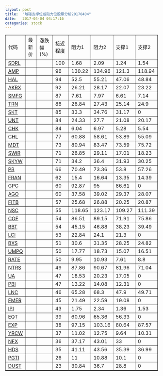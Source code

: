 ```yaml
---
layout: post
title:  "触碰支撑位或阻力位股票分析20170404"
date:   2017-04-04 04:17:16
categories: stock
---
```

<script type="text/javascript">
var stockList = []
stockList.push('gb_sdrl');
stockList.push('gb_amp');
stockList.push('gb_hal');
stockList.push('gb_akrx');
stockList.push('gb_smfg');
stockList.push('gb_trn');
stockList.push('gb_skt');
stockList.push('gb_unt');
stockList.push('gb_chk');
stockList.push('gb_chl');
stockList.push('gb_mdt');
stockList.push('gb_swir');
stockList.push('gb_skyw');
stockList.push('gb_pb');
stockList.push('gb_fran');
stockList.push('gb_gpc');
stockList.push('gb_ago');
stockList.push('gb_fitb');
stockList.push('gb_nsc');
stockList.push('gb_cof');
stockList.push('gb_bbt');
stockList.push('gb_lci');
stockList.push('gb_bxs');
stockList.push('gb_umpq');
stockList.push('gb_rate');
stockList.push('gb_ntrs');
stockList.push('gb_ua');
stockList.push('gb_pbi');
stockList.push('gb_lnc');
stockList.push('gb_fmer');
stockList.push('gb_ipi');
stockList.push('gb_eqt');
stockList.push('gb_exp');
stockList.push('gb_yrcw');
stockList.push('gb_nfx');
stockList.push('gb_hds');
stockList.push('gb_pgti');
stockList.push('gb_dust');
</script>
<table border="1">
 <tr>
 <td>代码</td>
 <td>最新价</td>
 <td>涨跌幅(%)</td>
 <td>接近程度</td>
 <td>阻力1</td>
 <td>阻力2</td>
 <td>支撑1</td>
 <td>支撑2</td>
</tr>
  <tr id="sdrl" class="red">
  <td><a href="http://stock.finance.sina.com.cn/usstock/quotes/SDRL.html" target="_blank">SDRL</a></td><td></td><td></td><td>100</td><td>1.68</td><td>2.09</td><td>1.24</td><td>1.54</td></tr>
  <tr id="amp" class="red">
  <td><a href="http://stock.finance.sina.com.cn/usstock/quotes/AMP.html" target="_blank">AMP</a></td><td></td><td></td><td>96</td><td>130.22</td><td>134.96</td><td>121.3</td><td>118.94</td></tr>
  <tr id="hal" class="green">
  <td><a href="http://stock.finance.sina.com.cn/usstock/quotes/HAL.html" target="_blank">HAL</a></td><td></td><td></td><td>94</td><td>52.5</td><td>55.21</td><td>47.06</td><td>48.84</td></tr>
  <tr id="akrx" class="green">
  <td><a href="http://stock.finance.sina.com.cn/usstock/quotes/AKRX.html" target="_blank">AKRX</a></td><td></td><td></td><td>92</td><td>26.21</td><td>28.17</td><td>22.07</td><td>23.22</td></tr>
  <tr id="smfg" class="green">
  <td><a href="http://stock.finance.sina.com.cn/usstock/quotes/SMFG.html" target="_blank">SMFG</a></td><td></td><td></td><td>87</td><td>7.61</td><td>7.97</td><td>6.61</td><td>7.14</td></tr>
  <tr id="trn" class="red">
  <td><a href="http://stock.finance.sina.com.cn/usstock/quotes/TRN.html" target="_blank">TRN</a></td><td></td><td></td><td>86</td><td>26.84</td><td>27.43</td><td>25.14</td><td>24.9</td></tr>
  <tr id="skt" class="red">
  <td><a href="http://stock.finance.sina.com.cn/usstock/quotes/SKT.html" target="_blank">SKT</a></td><td></td><td></td><td>85</td><td>33.3</td><td>34.76</td><td>31.17</td><td>0</td></tr>
  <tr id="unt" class="red">
  <td><a href="http://stock.finance.sina.com.cn/usstock/quotes/UNT.html" target="_blank">UNT</a></td><td></td><td></td><td>84</td><td>24.33</td><td>27.7</td><td>21.08</td><td>20.17</td></tr>
  <tr id="chk" class="red">
  <td><a href="http://stock.finance.sina.com.cn/usstock/quotes/CHK.html" target="_blank">CHK</a></td><td></td><td></td><td>84</td><td>6.04</td><td>6.97</td><td>5.28</td><td>5.54</td></tr>
  <tr id="chl" class="green">
  <td><a href="http://stock.finance.sina.com.cn/usstock/quotes/CHL.html" target="_blank">CHL</a></td><td></td><td></td><td>77</td><td>60.88</td><td>58.61</td><td>53.89</td><td>55.09</td></tr>
  <tr id="mdt" class="green">
  <td><a href="http://stock.finance.sina.com.cn/usstock/quotes/MDT.html" target="_blank">MDT</a></td><td></td><td></td><td>73</td><td>80.94</td><td>83.47</td><td>73.59</td><td>75.72</td></tr>
  <tr id="swir" class="red">
  <td><a href="http://stock.finance.sina.com.cn/usstock/quotes/SWIR.html" target="_blank">SWIR</a></td><td></td><td></td><td>71</td><td>26.85</td><td>29.11</td><td>17.01</td><td>18.23</td></tr>
  <tr id="skyw" class="red">
  <td><a href="http://stock.finance.sina.com.cn/usstock/quotes/SKYW.html" target="_blank">SKYW</a></td><td></td><td></td><td>71</td><td>34.2</td><td>36.4</td><td>31.93</td><td>30.25</td></tr>
  <tr id="pb" class="red">
  <td><a href="http://stock.finance.sina.com.cn/usstock/quotes/PB.html" target="_blank">PB</a></td><td></td><td></td><td>66</td><td>70.49</td><td>73.36</td><td>53.8</td><td>57.26</td></tr>
  <tr id="fran" class="red">
  <td><a href="http://stock.finance.sina.com.cn/usstock/quotes/FRAN.html" target="_blank">FRAN</a></td><td></td><td></td><td>62</td><td>15.4</td><td>16.64</td><td>13.35</td><td>14.39</td></tr>
  <tr id="gpc" class="red">
  <td><a href="http://stock.finance.sina.com.cn/usstock/quotes/GPC.html" target="_blank">GPC</a></td><td></td><td></td><td>60</td><td>92.87</td><td>95</td><td>86.61</td><td>0</td></tr>
  <tr id="ago" class="red">
  <td><a href="http://stock.finance.sina.com.cn/usstock/quotes/AGO.html" target="_blank">AGO</a></td><td></td><td></td><td>60</td><td>37.58</td><td>39.02</td><td>29.37</td><td>28.07</td></tr>
  <tr id="fitb" class="red">
  <td><a href="http://stock.finance.sina.com.cn/usstock/quotes/FITB.html" target="_blank">FITB</a></td><td></td><td></td><td>57</td><td>25.68</td><td>26.88</td><td>20.25</td><td>20.87</td></tr>
  <tr id="nsc" class="green">
  <td><a href="http://stock.finance.sina.com.cn/usstock/quotes/NSC.html" target="_blank">NSC</a></td><td></td><td></td><td>55</td><td>118.65</td><td>123.17</td><td>109.27</td><td>111.39</td></tr>
  <tr id="cof" class="red">
  <td><a href="http://stock.finance.sina.com.cn/usstock/quotes/COF.html" target="_blank">COF</a></td><td></td><td></td><td>54</td><td>86.51</td><td>89.15</td><td>71.91</td><td>75.86</td></tr>
  <tr id="bbt" class="red">
  <td><a href="http://stock.finance.sina.com.cn/usstock/quotes/BBT.html" target="_blank">BBT</a></td><td></td><td></td><td>54</td><td>45.15</td><td>46.88</td><td>38.23</td><td>39.49</td></tr>
  <tr id="lci" class="green">
  <td><a href="http://stock.finance.sina.com.cn/usstock/quotes/LCI.html" target="_blank">LCI</a></td><td></td><td></td><td>53</td><td>22.84</td><td>24.1</td><td>21.3</td><td>0</td></tr>
  <tr id="bxs" class="red">
  <td><a href="http://stock.finance.sina.com.cn/usstock/quotes/BXS.html" target="_blank">BXS</a></td><td></td><td></td><td>51</td><td>30.6</td><td>31.35</td><td>28.25</td><td>24.82</td></tr>
  <tr id="umpq" class="red">
  <td><a href="http://stock.finance.sina.com.cn/usstock/quotes/UMPQ.html" target="_blank">UMPQ</a></td><td></td><td></td><td>50</td><td>17.77</td><td>18.73</td><td>15.07</td><td>16.51</td></tr>
  <tr id="rate" class="red">
  <td><a href="http://stock.finance.sina.com.cn/usstock/quotes/RATE.html" target="_blank">RATE</a></td><td></td><td></td><td>50</td><td>9.95</td><td>10.93</td><td>7.61</td><td>8.8</td></tr>
  <tr id="ntrs" class="red">
  <td><a href="http://stock.finance.sina.com.cn/usstock/quotes/NTRS.html" target="_blank">NTRS</a></td><td></td><td></td><td>49</td><td>87.86</td><td>90.67</td><td>81.96</td><td>71.04</td></tr>
  <tr id="ua" class="red">
  <td><a href="http://stock.finance.sina.com.cn/usstock/quotes/UA.html" target="_blank">UA</a></td><td></td><td></td><td>47</td><td>18.53</td><td>20.23</td><td>17.05</td><td>0</td></tr>
  <tr id="pbi" class="red">
  <td><a href="http://stock.finance.sina.com.cn/usstock/quotes/PBI.html" target="_blank">PBI</a></td><td></td><td></td><td>47</td><td>13.22</td><td>14.08</td><td>12.31</td><td>0</td></tr>
  <tr id="lnc" class="red">
  <td><a href="http://stock.finance.sina.com.cn/usstock/quotes/LNC.html" target="_blank">LNC</a></td><td></td><td></td><td>46</td><td>65.28</td><td>68.3</td><td>47.9</td><td>49.71</td></tr>
  <tr id="fmer" class="green">
  <td><a href="http://stock.finance.sina.com.cn/usstock/quotes/FMER.html" target="_blank">FMER</a></td><td></td><td></td><td>45</td><td>21.49</td><td>22.59</td><td>19.08</td><td>0</td></tr>
  <tr id="ipi" class="red">
  <td><a href="http://stock.finance.sina.com.cn/usstock/quotes/IPI.html" target="_blank">IPI</a></td><td></td><td></td><td>43</td><td>1.75</td><td>2.34</td><td>1.36</td><td>1.53</td></tr>
  <tr id="eqt" class="red">
  <td><a href="http://stock.finance.sina.com.cn/usstock/quotes/EQT.html" target="_blank">EQT</a></td><td></td><td></td><td>39</td><td>60.96</td><td>65.36</td><td>56.33</td><td>0</td></tr>
  <tr id="exp" class="red">
  <td><a href="http://stock.finance.sina.com.cn/usstock/quotes/EXP.html" target="_blank">EXP</a></td><td></td><td></td><td>38</td><td>97.15</td><td>103.16</td><td>80.64</td><td>87.57</td></tr>
  <tr id="yrcw" class="red">
  <td><a href="http://stock.finance.sina.com.cn/usstock/quotes/YRCW.html" target="_blank">YRCW</a></td><td></td><td></td><td>37</td><td>11.02</td><td>12.75</td><td>9.64</td><td>10.31</td></tr>
  <tr id="nfx" class="red">
  <td><a href="http://stock.finance.sina.com.cn/usstock/quotes/NFX.html" target="_blank">NFX</a></td><td></td><td></td><td>36</td><td>37.17</td><td>43.01</td><td>33</td><td>0</td></tr>
  <tr id="hds" class="red">
  <td><a href="http://stock.finance.sina.com.cn/usstock/quotes/HDS.html" target="_blank">HDS</a></td><td></td><td></td><td>35</td><td>41.11</td><td>43.56</td><td>35.39</td><td>36.99</td></tr>
  <tr id="pgti" class="red">
  <td><a href="http://stock.finance.sina.com.cn/usstock/quotes/PGTI.html" target="_blank">PGTI</a></td><td></td><td></td><td>26</td><td>11</td><td>10.88</td><td>10.1</td><td>0</td></tr>
  <tr id="dust" class="red">
  <td><a href="http://stock.finance.sina.com.cn/usstock/quotes/DUST.html" target="_blank">DUST</a></td><td></td><td></td><td>23</td><td>30.84</td><td>36.7</td><td>28.8</td><td>0</td></tr>
</table>
